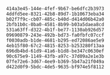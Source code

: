 
                414a3e45-144e-4fef-9b67-be6dfc2b3973
                4ddfd5ee-8321-42b8-89d7-1b10673eba34
                b02f7f9c-cb07-485c-b40d-d414d06b42a0
                2bfb1b0c-0ba0-4581-8b99-b03a5daea8cd
                531a63ff-d322-4b1f-be77-1130ab926d57
                09690879-243e-492b-bd73-fa0fbfc07ccf
                f0030adb-b1de-4681-b295-ed72086ae5e9
                4eb15f80-67c2-4815-8253-b253280f13aa
                696db4bd-61d9-41a6-b1d8-be347c0630ef
                90c675e9-1149-43fb-a97c-37d09a2e1e3b
                07fe72e6-3d67-4ee9-b369-5b47a21f049a
                d422d0f9-5bdc-4de5-9635-bf974e5f8112
                